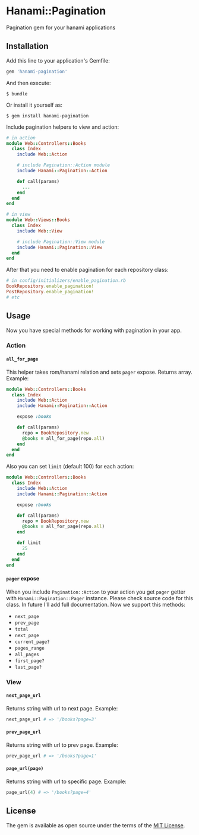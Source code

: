 # Hanami::Pagination
Pagination gem for your hanami applications

## Installation

Add this line to your application's Gemfile:

```ruby
gem 'hanami-pagination'
```

And then execute:

    $ bundle

Or install it yourself as:

    $ gem install hanami-pagination

Include pagination helpers to view and action:

```ruby
# in action
module Web::Controllers::Books
  class Index
    include Web::Action

    # include Pagination::Action module
    include Hanami::Pagination::Action

    def call(params)
      ...
    end
  end
end
```

```ruby
# in view
module Web::Views::Books
  class Index
    include Web::View

    # include Pagination::View module
    include Hanami::Pagination::View
  end
end
```

After that you need to enable pagination for each repository class:
```ruby
# in config/initializers/enable_pagination.rb
BookRepository.enable_pagination!
PostRepository.enable_pagination!
# etc
```

## Usage
Now you have special methods for working with pagination in your app.

### Action
#### `all_for_page`
This helper takes rom/hanami relation and sets `pager` expose. Returns array. Example:

```ruby
module Web::Controllers::Books
  class Index
    include Web::Action
    include Hanami::Pagination::Action

    expose :books

    def call(params)
      repo = BookRepository.new
      @books = all_for_page(repo.all)
    end
  end
end
```

Also you can set `limit` (default 100) for each action:

```ruby
module Web::Controllers::Books
  class Index
    include Web::Action
    include Hanami::Pagination::Action

    expose :books

    def call(params)
      repo = BookRepository.new
      @books = all_for_page(repo.all)
    end

    def limit
      25
    end
  end
end
```

#### `pager` expose
When you include `Pagination::Action` to your action you get `pager` getter with `Hanami::Pagination::Pager` instance. Please check source code for this class. In future I'll add full documentation. Now we support this methods:

- `next_page`
- `prev_page`
- `total`
- `next_page`
- `current_page?`
- `pages_range`
- `all_pages`
- `first_page?`
- `last_page?`


### View
#### `next_page_url`
Returns string with url to next page. Example:

```ruby
next_page_url # => '/books?page=3'
```

#### `prev_page_url`
Returns string with url to prev page. Example:

```ruby
prev_page_url # => '/books?page=1'
```

#### `page_url(page)`
Returns string with url to specific page. Example:

```ruby
page_url(4) # => '/books?page=4'
```

## License

The gem is available as open source under the terms of the [MIT License](http://opensource.org/licenses/MIT).


